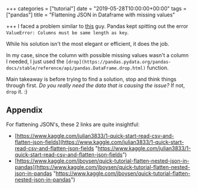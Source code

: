+++
categories = ["tutorial"]
date = "2019-05-28T10:00:00+00:00"
tags = ["pandas"]
title = "Flattening JSON in Dataframe with missing values"

+++
I faced a problem similar to [this](https://www.reddit.com/r/learnpython/comments/7g6tyo/splitting_a_column_in_pandas_that_has_some_null/) guy. Pandas kept spitting out the error `ValueError: Columns must be same length as key`.

While his solution isn't the most elegant or efficient, it does the job.

In my case, since the column with possible missing values wasn't a column I needed, I just used the `[drop](https://pandas.pydata.org/pandas-docs/stable/reference/api/pandas.DataFrame.drop.html)` function.

Main takeaway is before trying to find a solution, stop and think things through first. _Do you really need the data that is causing the issue?_ If not, `drop` it. :)

## Appendix

For flattening JSON's, these 2 links are quite insightful:

* [https://www.kaggle.com/julian3833/1-quick-start-read-csv-and-flatten-json-fields](https://www.kaggle.com/julian3833/1-quick-start-read-csv-and-flatten-json-fields "https://www.kaggle.com/julian3833/1-quick-start-read-csv-and-flatten-json-fields")
* [https://www.kaggle.com/jboysen/quick-tutorial-flatten-nested-json-in-pandas](https://www.kaggle.com/jboysen/quick-tutorial-flatten-nested-json-in-pandas "https://www.kaggle.com/jboysen/quick-tutorial-flatten-nested-json-in-pandas")